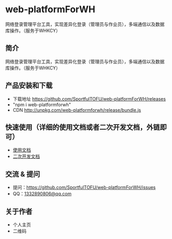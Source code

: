 # web-platformForWH
网络登录管理平台工具，实现差异化登录（管理员与作业员），多端通信以及数据库操作。（服务于WHKCY）


## 简介
网络登录管理平台工具，实现差异化登录（管理员与作业员），多端通信以及数据库操作。（服务于WHKCY）



## 产品安装和下载
- 下载地址 https://github.com/SportfulTOFU/web-platformForWH/releases
- "npm i web-platformforwh"
- CDN http://unpkg.com/web-platformforwh/release/bundle.js

## 快速使用（详细的使用文档或者二次开发文档，外链即可）
- [使用文档](./doc/use/README.md)
- [二次开发文档](./doc/dev/README.md)

## 交流 & 提问

- 提问：https://github.com/SportfulTOFU/web-platformForWH/issues
- QQ：1332890806@qq.com

## 关于作者
- 个人主页
- 二维码

